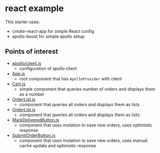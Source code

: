 # react example

This starter uses:

- create-react-app for simple React config
- apollo-boost for simple apollo setup

## Points of interest

- [apollo/client.js](/3_examples/react/src/apollo/client.js)
  - configuration of apollo client
- [App.js](/3_examples/react/src/components/App.js)
  - root component that has `ApolloProvider` with client
- [Cart.js](/3_examples/react/src/components/header/stats/Stats.js)
  - simple component that queries number of orders and displays them as a number
- [OrderList.js](/3_examples/react/src/components/orderlist/OrderList.js)
  - component that queries all orders and displays them as lists
- [OrderList.js](/3_examples/react/src/components/orderlist/OrderList.js)
  - component that queries all orders and displays them as lists
- [MarkDeliveredButton.js](/3_examples/react/src/components/orderlist/orderitem/markdeliveredbutton/MarkDeliveredButton.js)
  - component that uses mutation to save new orders, uses optimistic response
- [SubmitOrderButton.js](/3_examples/react/src/components/ordersystem/currentorder/submitorderbutton/SubmitOrderButton.js)
  - component that uses mutation to save new orders, uses manual cache update and optimistic response
